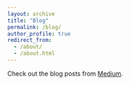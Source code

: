 ```yaml
---
layout: archive
title: "Blog"
permalink: /blog/
author_profile: true
redirect_from:
  - /about/
  - /about.html
---
```



Check out the blog posts from [Medium](https://medium.com/@mahab).
